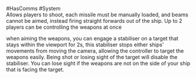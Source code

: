 #HasComms #System  
Allows players to shoot, each missile must be manually loaded, and beams cannot be aimed, instead firing straight forwards out of the ship. Up to 2 players can be controlling the weapons at once

when aiming the weapons, you can engage a stabiliser on a target that stays within the viewport for 2s, this stabiliser stops either ships' movements from moving the camera, allowing the controller to target the weapons easily. Being shot or losing sight of the target will disable the stabiliser. You can lose sight if the weapons are not on the side of your ship that is facing the target.